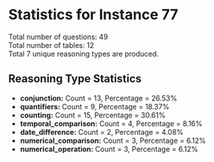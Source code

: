 # Statistics for Instance 77<br/>
Total number of questions: 49<br/>
Total number of tables: 12<br/>
Total 7 unique reasoning types are produced.<br/>
## Reasoning Type Statistics<br/>
- **conjunction:** Count = 13, Percentage = 26.53%<br/>
- **quantifiers:** Count = 9, Percentage = 18.37%<br/>
- **counting:** Count = 15, Percentage = 30.61%<br/>
- **temporal_comparison:** Count = 4, Percentage = 8.16%<br/>
- **date_difference:** Count = 2, Percentage = 4.08%<br/>
- **numerical_comparison:** Count = 3, Percentage = 6.12%<br/>
- **numerical_operation:** Count = 3, Percentage = 6.12%<br/>
